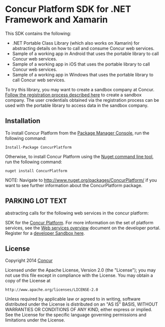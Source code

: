 Concur Platform SDK for .NET Framework and Xamarin
==================================================

This SDK contains the following:
* .NET Portable Class Library (which also works on Xamarin) for abstracting details on how to call and consume Concur web services.
* Sample of a working app in Android that uses the portable library to call Concur web services.
* Sample of a working app in iOS that uses the portable library to call Concur web services.
* Sample of a working app in Windows that uses the portable library to call Concur web services.

To try this library, you may want to create a sandbox company at Concur. [Follow the registration process described here](https://developer.concur.com/register) to create a sandbox company. The user credentials obtained via the registration process can be used with the portable library to access data in the sandbox company.

## Installation

To install Concur Platform from the [Package Manager Console](http://docs.nuget.org/docs/start-here/using-the-package-manager-console), run the following command:

    Install-Package ConcurPlatform

Otherwise, to install Concur Platform using the [Nuget command line tool](https://docs.nuget.org/consume/command-line-reference), run the following command:

    nuget install ConcurPlatform

NOTE: Navigate to http://www.nuget.org/packages/ConcurPlatform/ if you want to see further information about the ConcurPlatform package.



## PARKING LOT TEXT

 


 abstracting calls for the following web services in the concur platform:


SDK for the [Concur Platform](http://developer.concur.com). For more information on the set of platform services, see the [Web services overview](https://developer.concur.com/get-started/webservices-overview) document on the developer portal.
Register for a [developer Sandbox here](https://developer.concur.com/register).








## License

Copyright 2014 [Concur](http://www.concur.com)

Licensed under the Apache License, Version 2.0 (the "License");
you may not use this file except in compliance with the License.
You may obtain a copy of the License at

    http://www.apache.org/licenses/LICENSE-2.0

Unless required by applicable law or agreed to in writing, software
distributed under the License is distributed on an "AS IS" BASIS,
WITHOUT WARRANTIES OR CONDITIONS OF ANY KIND, either express or implied.
See the License for the specific language governing permissions and
limitations under the License.
